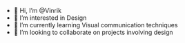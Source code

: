 - 👋 Hi, I’m @Vinrik
- 👀 I’m interested in Design
- 🌱 I’m currently learning Visual communication techniques
- 💞️ I’m looking to collaborate on projects involving design


<!---
Vinrik/Vinrik is a ✨ special ✨ repository because its `README.md` (this file) appears on your GitHub profile.
You can click the Preview link to take a look at your changes.
--->
